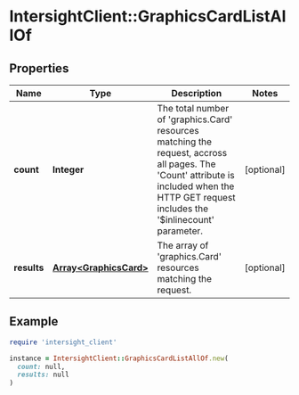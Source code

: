 # IntersightClient::GraphicsCardListAllOf

## Properties

| Name | Type | Description | Notes |
| ---- | ---- | ----------- | ----- |
| **count** | **Integer** | The total number of &#39;graphics.Card&#39; resources matching the request, accross all pages. The &#39;Count&#39; attribute is included when the HTTP GET request includes the &#39;$inlinecount&#39; parameter. | [optional] |
| **results** | [**Array&lt;GraphicsCard&gt;**](GraphicsCard.md) | The array of &#39;graphics.Card&#39; resources matching the request. | [optional] |

## Example

```ruby
require 'intersight_client'

instance = IntersightClient::GraphicsCardListAllOf.new(
  count: null,
  results: null
)
```

